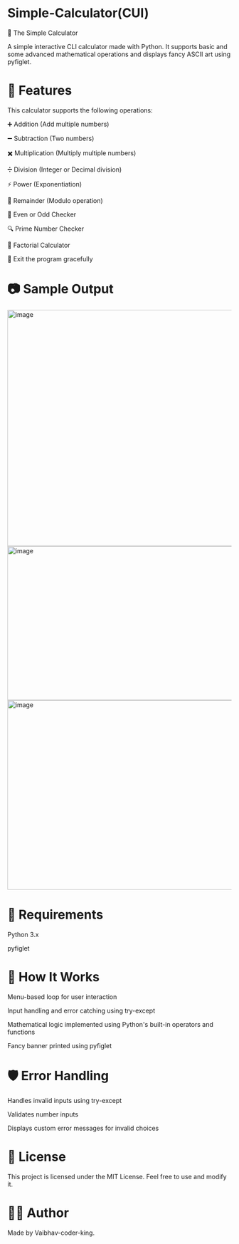 # Simple-Calculator(CUI)
🧮 The Simple Calculator

A simple interactive CLI calculator made with Python. It supports basic and some advanced mathematical operations and displays fancy ASCII art using pyfiglet.

# 🎯 Features
This calculator supports the following operations:

➕ Addition (Add multiple numbers)

➖ Subtraction (Two numbers)

✖️ Multiplication (Multiply multiple numbers)

➗ Division (Integer or Decimal division)

⚡ Power (Exponentiation)

🔁 Remainder (Modulo operation)

🔢 Even or Odd Checker

🔍 Prime Number Checker

🧠 Factorial Calculator

🚪 Exit the program gracefully

# 📷 Sample Output

<img width="657" height="531" alt="image" src="https://github.com/user-attachments/assets/581eab8b-28f7-49ed-9555-e06c30f9cbce" />

<img width="648" height="346" alt="image" src="https://github.com/user-attachments/assets/b7c6d15c-440d-4608-aeb1-6b8061ed5f0f" />

<img width="688" height="426" alt="image" src="https://github.com/user-attachments/assets/601b64ee-5ef0-45d7-9d11-8e8bb475745d" />

# 🔧 Requirements
Python 3.x

pyfiglet

# 🧠 How It Works
Menu-based loop for user interaction

Input handling and error catching using try-except

Mathematical logic implemented using Python's built-in operators and functions

Fancy banner printed using pyfiglet

# 🛡️ Error Handling
Handles invalid inputs using try-except

Validates number inputs

Displays custom error messages for invalid choices

# 📜 License
This project is licensed under the MIT License. Feel free to use and modify it.

# 🙋‍♂️ Author
Made by Vaibhav-coder-king.
